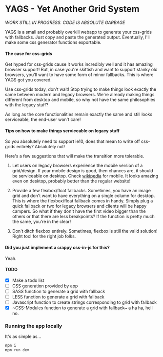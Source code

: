 # YAGS - Yet Another Grid System

*WORK STILL IN PROGRESS. CODE IS ABSOLUTE GARBAGE*

YAGS is a small and probably overkill webapp to generate your css-grids with fallbacks. Just copy and paste the generated
output. Eventually, I'll make some css generator functions exportable.

#### The case for css-grids
Get hyped for css-grids cause it works incredibly well and it has amazing browser support!
But, in case you're skittish and want to support stanky old browsers, you'll want to have some form
of minor fallbacks. This is where YAGS got you covered.

Use css-grids today, don't wait! Stop trying to make things look exactly the same between modern and legacy browsers.
We're already making things different from desktop and mobile, so why not have the same philosophies with the legacy stuff?

As long as the core functionalities remain exactly the same and still looks serviceable, the end-user won't care!

#### Tips on how to make things serviceable on legacy stuff

So you absolutely need to support ie10, does that mean to write off css-grids entirely? Absolutely not!

Here's a few suggestions that will make the transition more tolerable.

1. Let users on legacy browsers experience the mobile version of a grid/design.
If your mobile design is good, then chances are, it should be serviceable on desktop.
Check [wikipedia](https://en.m.wikipedia.org/wiki/Main_Page) for mobile. It looks amazing even on desktop, probably better
than the regular website!

2. Provide a few flexbox/float fallbacks. Sometimes, you have an image grid and don't want to have everything on a single
column for desktop. This is where the flexbox/float fallback comes in handy. Simply plug a quick fallback or two for
legacy browsers and clients will be happy campers. So what if they don't have the first video bigger than the others
or that there are less breakpoints? If the function is pretty much the same, you're in the clear!

3. Don't ditch flexbox entirely. Sometimes, flexbox is still the valid solution! Right tool for the right job folks.

#### Did you just implement a crappy css-in-js for this?
Yeah.

#### TODO

- [x] Make a todo list
- [ ] CSS generation provided by app
- [ ] SASS function to generate a grid with fallback
- [ ] LESS function to generate a grid with fallback
- [ ] Javascript function to create strings corresponding to grid with fallback
- [x] ~CSS-Modules function to generate a grid with fallback~ a ha ha, hell no.

### Running the app locally

It's as simple as...
```sh
npm i
npm run dev
```
